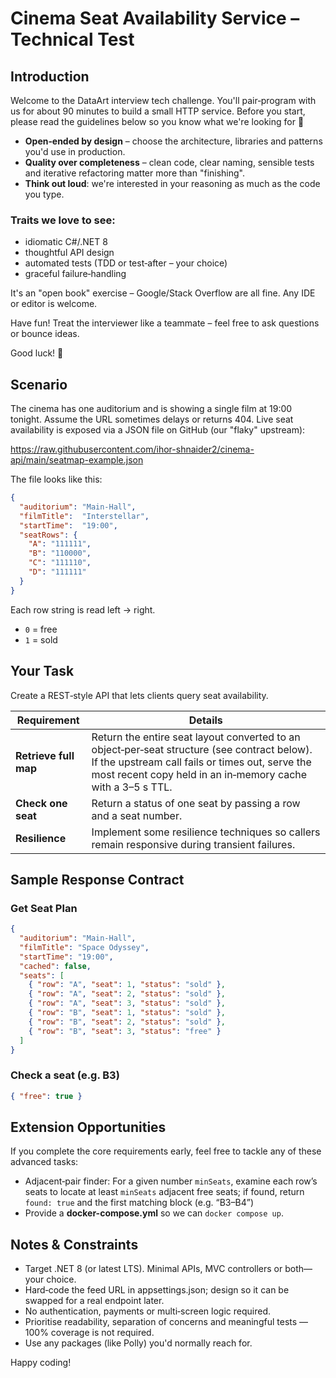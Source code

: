 # Cinema Seat Availability Service – Technical Test

## Introduction

Welcome to the DataArt interview tech challenge. You'll pair‑program with us for about 90 minutes to build a small HTTP service. Before you start, please read the guidelines below so you know what we're looking for 🙂

- **Open‑ended by design** – choose the architecture, libraries and patterns you'd use in production.
- **Quality over completeness** – clean code, clear naming, sensible tests and iterative refactoring matter more than "finishing".
- **Think out loud**: we're interested in your reasoning as much as the code you type.

### Traits we love to see:

- idiomatic C#/.NET 8
- thoughtful API design
- automated tests (TDD or test‑after – your choice)
- graceful failure‑handling

It's an "open book" exercise – Google/Stack Overflow are all fine. Any IDE or editor is welcome.

Have fun! Treat the interviewer like a teammate – feel free to ask questions or bounce ideas.

Good luck! 🚀

## Scenario

The cinema has one auditorium and is showing a single film at 19:00 tonight. Assume the URL sometimes delays or returns 404. Live seat availability is exposed via a JSON file on GitHub (our "flaky" upstream):

https://raw.githubusercontent.com/ihor-shnaider2/cinema-api/main/seatmap-example.json

The file looks like this:

```json
{
  "auditorium": "Main-Hall",
  "filmTitle":  "Interstellar",
  "startTime":  "19:00",
  "seatRows": {
    "A": "111111",
    "B": "110000",
    "C": "111110",
    "D": "111111"
  }
}
```

Each row string is read left → right.
- `0` = free
- `1` = sold

## Your Task

Create a REST‑style API that lets clients query seat availability.

| Requirement | Details                                                                                                                                                                                                                                     |
|-------------|---------------------------------------------------------------------------------------------------------------------------------------------------------------------------------------------------------------------------------------------|
| **Retrieve full map** | Return the entire seat layout converted to an object‑per‑seat structure (see contract below). If the upstream call fails or times out, serve the most recent copy held in an in‑memory cache with a 3–5 s TTL. |
| **Check one seat** | Return a status of one seat by passing a row and a seat number.                                                                                                                                                                             |
| **Resilience** | Implement some resilience techniques so callers remain responsive during transient failures.                                                                                                                                                |

## Sample Response Contract

### Get Seat Plan

```json
{
  "auditorium": "Main-Hall",
  "filmTitle": "Space Odyssey",
  "startTime": "19:00",
  "cached": false,
  "seats": [
    { "row": "A", "seat": 1, "status": "sold" },
    { "row": "A", "seat": 2, "status": "sold" },
    { "row": "A", "seat": 3, "status": "sold" },
    { "row": "B", "seat": 1, "status": "sold" },
    { "row": "B", "seat": 2, "status": "sold" },
    { "row": "B", "seat": 3, "status": "free" }
  ]
}
```

### Check a seat (e.g. B3)

```json
{ "free": true }
```

## Extension Opportunities

If you complete the core requirements early, feel free to tackle any of these advanced tasks:
- Adjacent‑pair finder: For a given number `minSeats`, examine each row’s seats to locate at least `minSeats` adjacent free seats; if found, return `found: true` and the first matching block (e.g. “B3–B4”)
- Provide a **docker-compose.yml** so we can `docker compose up`.

## Notes & Constraints

- Target .NET 8 (or latest LTS). Minimal APIs, MVC controllers or both—your choice.
- Hard‑code the feed URL in appsettings.json; design so it can be swapped for a real endpoint later.
- No authentication, payments or multi‑screen logic required.
- Prioritise readability, separation of concerns and meaningful tests — 100% coverage is not required.
- Use any packages (like Polly) you'd normally reach for.

Happy coding!
